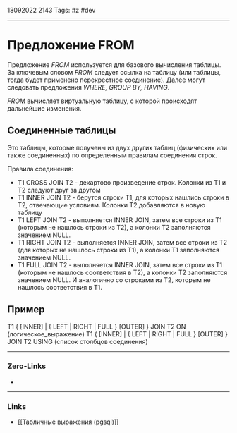 18092022 2143
Tags: #z #dev

---
# Предложение FROM

Предложение *FROM* используется для базового вычисления таблицы. За ключевым словом *FROM* следует ссылка на таблицу (или таблицы, тогда будет применено перекрестное соединение). Далее могут следовать предложения *WHERE, GROUP BY, HAVING*.

*FROM* вычисляет виртуальную таблицу, с которой происходят дальнейшие изменения.

## Соединенные таблицы

Это таблицы, которые получены из двух других таблиц (физических или также соединенных) по определенным правилам соединения строк.

Правила соединения:
- T1 CROSS JOIN T2 - декартово произведение строк. Колонки из T1 и T2 следуют друг за другом
- T1 INNER JOIN T2 - берутся строки T1, для которых нашлись строки в T2, отвечающие условиям. Колонки T2 добавляются в новую таблицу
- T1 LEFT JOIN T2 - выполняется INNER JOIN, затем все строки из T1 (которым не нашлось строки из T2), а колонки T2 заполняются значением NULL.
- T1 RIGHT JOIN T2 - выполняется INNER JOIN, затем все строки из T2 (для которых не нашлось строки из T1), а колонки T1 заполняются значением NULL.
- T1 FULL JOIN T2 - выполняется INNER JOIN, затем все строки из T1 (которым не нашлось соответствия в T2), а колонки T2 заполняются значением NULL. И аналогично со строками из T2, которым не нашлось соответствия в T1.

## Пример

T1 { [INNER] | { LEFT | RIGHT | FULL } [OUTER] } JOIN T2
  ON (логическое_выражение)
T1 { [INNER] | { LEFT | RIGHT | FULL } [OUTER] } JOIN T2
  USING (список столбцов соединения)

---
### Zero-Links
- 

---
### Links
- [[Табличные выражения (pgsql)]]